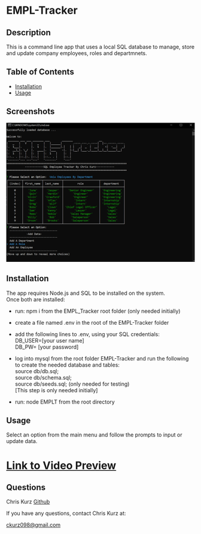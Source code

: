 

# EMPL-Tracker

## Description
This is a command line app that uses a local SQL database to manage, store and update company employees, roles and departmnets. 

## Table of Contents  
    
* [Installation](#installation)
* [Usage](#usage) 
## Screenshots
![screenshotA](screenshotA.PNG)


## Installation
The app requires Node.js and SQL to be installed on the system.  
Once both are installed:  
- run: npm i from the EMPL_Tracker root folder (only needed initially) 
-  create a file named .env in the root of the EMPL-Tracker folder
-  add the following lines to .env, using your SQL credentials:  
        DB_USER=[your user name]  
        DB_PW= [your password]  
- log into mysql from the root folder EMPL-Tracker and run the following to create the needed database and tables:  
    source db/db.sql;  
    source db/schema.sql;  
    source db/seeds.sql; (only needed for testing)  
    [This step is only needed initially]

- run: node EMPLT from the root directory
         

## Usage
Select an option from the main menu and follow the prompts to input or update data.  
# [Link to Video Preview](https://watch.screencastify.com/v/edWqJGJMJOdPy2cfkRGq)           
## Questions
Chris Kurz              [Github](https://github.com/chriskurz098)

If you have any questions, contact Chris Kurz at:

[ckurz098@gmail.com](mailto:ckurz098@gmail.com)

